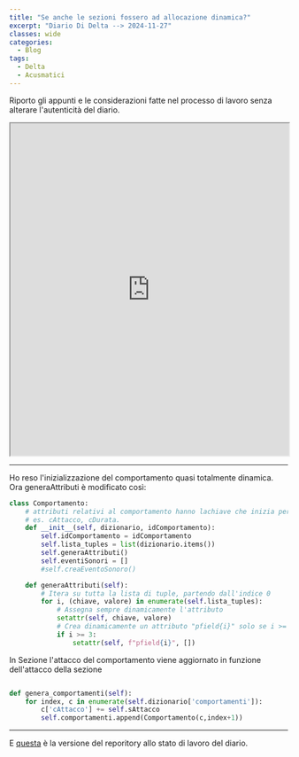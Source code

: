 ```yaml
---
title: "Se anche le sezioni fossero ad allocazione dinamica?"
excerpt: "Diario Di Delta --> 2024-11-27"
classes: wide
categories:
  - Blog
tags:
  - Delta
  - Acusmatici
---
```


Riporto gli appunti e le considerazioni fatte nel processo di lavoro senza alterare l'autenticità del diario.

<iframe src="https://docs.google.com/viewer?url=https://s-e-a-m.github.io/giulio-romano-de-mattia/assets/docs/2024-11-27_deltaBlog.pdf&embedded=true" width="100%" height="600px"></iframe>

---

Ho reso l'inizializzazione del comportamento quasi totalmente dinamica. Ora generaAttributi è modificato così:    
```python
class Comportamento:
    # attributi relativi al comportamento hanno lachiave che inizia per c. 
    # es. cAttacco, cDurata. 
    def __init__(self, dizionario, idComportamento):
        self.idComportamento = idComportamento
        self.lista_tuples = list(dizionario.items())
        self.generaAttributi()
        self.eventiSonori = []
        #self.creaEventoSonoro()

    def generaAttributi(self):
        # Itera su tutta la lista di tuple, partendo dall'indice 0
        for i, (chiave, valore) in enumerate(self.lista_tuples):
            # Assegna sempre dinamicamente l'attributo
            setattr(self, chiave, valore)
            # Crea dinamicamente un attributo "pfield{i}" solo se i >= 3
            if i >= 3:
                setattr(self, f"pfield{i}", [])
```

In Sezione l'attacco del comportamento viene aggiornato in funzione dell'attacco della sezione    
```python

def genera_comportamenti(self):
    for index, c in enumerate(self.dizionario['comportamenti']):
        c['cAttacco'] += self.sAttacco
        self.comportamenti.append(Comportamento(c,index+1))

```

---
E [questa](https://github.com/DMGiulioRomano/delta/tree/c371de87262663e4ba298bbc2a7cb4fc84a4c812) è la versione del reporitory allo stato di lavoro del diario.

